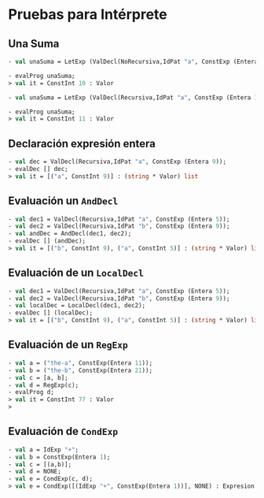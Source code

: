 Pruebas para Intérprete
=======================

## Una Suma

```sml
- val unaSuma = LetExp (ValDecl(NoRecursiva,IdPat "a", ConstExp (Entera 9)), ApExp (IdExp "+", ParExp (IdExp "a",ConstExp (Entera 1))));

- evalProg unaSuma;
> val it = ConstInt 10 : Valor
```
```sml
- val unaSuma = LetExp (ValDecl(Recursiva,IdPat "a", ConstExp (Entera 10)), ApExp (IdExp "+", ParExp (IdExp "a",ConstExp (Entera 1))));

- evalProg unaSuma;
> val it = ConstInt 11 : Valor
```

## Declaración expresión entera
```sml
- val dec = ValDecl(Recursiva,IdPat "a", ConstExp (Entera 9));
- evalDec [] dec;
> val it = [("a", ConstInt 9)] : (string * Valor) list
```

## Evaluación un `AndDecl`
```sml
- val dec1 = ValDecl(Recursiva,IdPat "a", ConstExp (Entera 5));
- val dec2 = ValDecl(Recursiva,IdPat "b", ConstExp (Entera 9));
- val andDec = AndDecl(dec1, dec2);
- evalDec [] (andDec);
> val it = [("b", ConstInt 9), ("a", ConstInt 5)] : (string * Valor) list
```

## Evaluación de un `LocalDecl`
```sml
- val dec1 = ValDecl(Recursiva,IdPat "a", ConstExp (Entera 5));
- val dec2 = ValDecl(Recursiva,IdPat "b", ConstExp (Entera 9));
- val localDec = LocalDecl(dec1, dec2);
- evalDec [] (localDec);
> val it = [("b", ConstInt 9), ("a", ConstInt 5)] : (string * Valor) list
```

## Evaluación de un `RegExp`
```sml
- val a = ("the-a", ConstExp(Entera 11));
- val b = ("the-b", ConstExp(Entera 21));
- val c = [a, b];
- val d = RegExp(c);
- evalProg d;
> val it = ConstInt 77 : Valor
> 
```

## Evaluación de `CondExp`
```sml
- val a = IdExp "+";
- val b = ConstExp(Entera 1);
- val c = [(a,b)];
- val d = NONE;
- val e = CondExp(c, d);
> val e = CondExp([(IdExp "+", ConstExp(Entera 1))], NONE) : Expresion
```
